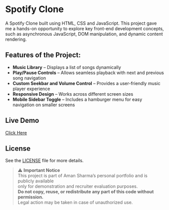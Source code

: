 # Spotify Clone

A Spotify Clone built using HTML, CSS and JavaScript. This project gave me a hands-on opportunity to explore key front-end development concepts, such as asynchronous JavaScript, DOM manipulation, and dynamic content rendering.

## Features of the Project:

- **Music Library** – Displays a list of songs dynamically
- **Play/Pause Controls** – Allows seamless playback with next and previous song navigation
- **Custom Seekbar and Volume Control** – Provides a user-friendly music player experience
- **Responsive Design** – Works across different screen sizes
- **Mobile Sidebar Toggle** – Includes a hamburger menu for easy navigation on smaller screens

## Live Demo
[Click Here](https://.vercel.app)

## License
See the [LICENSE](./LICENSE) file for more details.

> ⚠️ **Important Notice**  
> This project is part of Aman Sharma’s personal portfolio and is publicly available  
> only for demonstration and recruiter evaluation purposes.  
> **Do not copy, reuse, or redistribute any part of this code without permission.**  
> Legal action may be taken in case of unauthorized use.